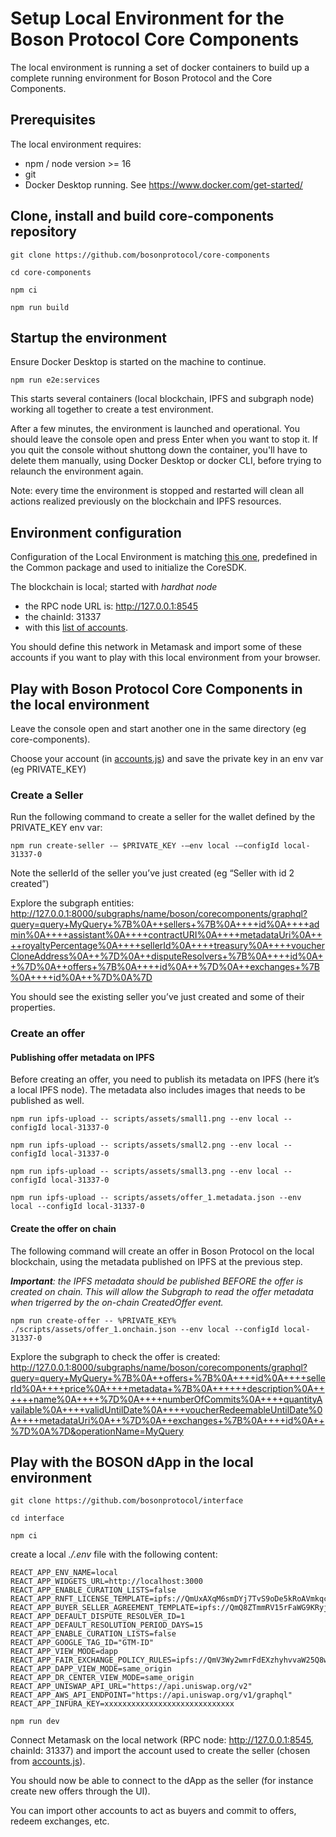 # Setup Local Environment for the Boson Protocol Core Components

The local environment is running a set of docker containers to build up a complete running environment for Boson Protocol and the Core Components.

## Prerequisites

The local environment requires:
- npm / node version >= 16
- git
- Docker Desktop running. See https://www.docker.com/get-started/

## Clone, install and build core-components repository
```shell
git clone https://github.com/bosonprotocol/core-components
```
```shell
cd core-components
```
```shell
npm ci
```
```shell
npm run build
```

## Startup the environment

Ensure Docker Desktop is started on the machine to continue.
```shell
npm run e2e:services
```
This starts several containers (local blockchain, IPFS and subgraph node) working all together to create a test environment.

After a few minutes, the environment is launched and operational. You should leave the console open and press Enter when you want to stop it. If you quit the console without shuttong down the container, you'll have to delete them manually, using Docker Desktop or docker CLI, before trying to relaunch the environment again.

Note: every time the environment is stopped and restarted will clean all actions realized previously on the blockchain and IPFS resources.

## Environment configuration

Configuration of the Local Environment is matching [this one](../../packages/common/src/configs.ts#L11), predefined in the Common package and used to initialize the CoreSDK.

The blockchain is local; started with *hardhat node*

- the RPC node URL is: http://127.0.0.1:8545
- the chainId: 31337
- with this [list of accounts](../../contracts/accounts.js).

You should define this network in Metamask and import some of these accounts if you want to play with this local environment from your browser.

## Play with Boson Protocol Core Components in the local environment

Leave the console open and start another one in the same directory (eg  core-components).

Choose your account (in [accounts.js](../../contracts/accounts.js)) and save the private key in an env var (eg PRIVATE_KEY)

### Create a Seller

Run the following command to create a seller for the wallet defined by the PRIVATE_KEY env var:
```shell
npm run create-seller -– $PRIVATE_KEY -–env local -–configId local-31337-0
```
Note the sellerId of the seller you’ve just created (eg “Seller with id 2 created”)

Explore the subgraph entities: http://127.0.0.1:8000/subgraphs/name/boson/corecomponents/graphql?query=query+MyQuery+%7B%0A++sellers+%7B%0A++++id%0A++++admin%0A++++assistant%0A++++contractURI%0A++++metadataUri%0A++++royaltyPercentage%0A++++sellerId%0A++++treasury%0A++++voucherCloneAddress%0A++%7D%0A++disputeResolvers+%7B%0A++++id%0A++%7D%0A++offers+%7B%0A++++id%0A++%7D%0A++exchanges+%7B%0A++++id%0A++%7D%0A%7D 

You should see the existing seller you’ve just created and some of their properties.

### Create an offer

#### Publishing offer metadata on IPFS

Before creating an offer, you need to publish its metadata on IPFS (here it’s a local IPFS node). The metadata also includes images that needs to be published as well.

```shell
npm run ipfs-upload -- scripts/assets/small1.png --env local --configId local-31337-0
```
```shell
npm run ipfs-upload -- scripts/assets/small2.png --env local --configId local-31337-0
```
```shell
npm run ipfs-upload -- scripts/assets/small3.png --env local --configId local-31337-0
```
```shell
npm run ipfs-upload -- scripts/assets/offer_1.metadata.json --env local --configId local-31337-0
```

#### Create the offer on chain

The following command will create an offer in Boson Protocol on the local blockchain, using the metadata published on IPFS at the previous step.

***Important**: the IPFS metadata should be published BEFORE the offer is created on chain. This will allow the Subgraph to read the offer metadata when trigerred by the on-chain CreatedOffer event.*

```shell
npm run create-offer -- %PRIVATE_KEY% ./scripts/assets/offer_1.onchain.json --env local --configId local-31337-0
```
Explore the subgraph to check the offer is created: http://127.0.0.1:8000/subgraphs/name/boson/corecomponents/graphql?query=query+MyQuery+%7B%0A++offers+%7B%0A++++id%0A++++sellerId%0A++++price%0A++++metadata+%7B%0A++++++description%0A++++++name%0A++++%7D%0A++++numberOfCommits%0A++++quantityAvailable%0A++++validUntilDate%0A++++voucherRedeemableUntilDate%0A++++metadataUri%0A++%7D%0A++exchanges+%7B%0A++++id%0A++%7D%0A%7D&operationName=MyQuery


## Play with the BOSON dApp in the local environment

```shell
git clone https://github.com/bosonprotocol/interface
```
```shell
cd interface
```
```shell
npm ci
```
create a local *./.env* file with the following content:

    REACT_APP_ENV_NAME=local
    REACT_APP_WIDGETS_URL=http://localhost:3000
    REACT_APP_ENABLE_CURATION_LISTS=false
    REACT_APP_RNFT_LICENSE_TEMPLATE=ipfs://QmUxAXqM6smDYj7TvS9oDe5kRoAVmkqcyWCKEeNsD6JA97
    REACT_APP_BUYER_SELLER_AGREEMENT_TEMPLATE=ipfs://QmQ8ZTmmRV15rFaWG9KRyjFRrpaD1o2sDwZoYiWgBaAto6
    REACT_APP_DEFAULT_DISPUTE_RESOLVER_ID=1
    REACT_APP_DEFAULT_RESOLUTION_PERIOD_DAYS=15
    REACT_APP_ENABLE_CURATION_LISTS=false
    REACT_APP_GOOGLE_TAG_ID="GTM-ID"
    REACT_APP_VIEW_MODE=dapp
    REACT_APP_FAIR_EXCHANGE_POLICY_RULES=ipfs://QmV3Wy2wmrFdEXzhyhvvaW25Q8w2wTd2UypFVyhwsdBE8T
    REACT_APP_DAPP_VIEW_MODE=same_origin
    REACT_APP_DR_CENTER_VIEW_MODE=same_origin
    REACT_APP_UNISWAP_API_URL="https://api.uniswap.org/v2"
    REACT_APP_AWS_API_ENDPOINT="https://api.uniswap.org/v1/graphql"
    REACT_APP_INFURA_KEY=xxxxxxxxxxxxxxxxxxxxxxxxxxxxx

```shell
npm run dev
```
Connect Metamask on the local network (RPC node: http://127.0.0.1:8545, chainId: 31337) and import the account used to create the seller (chosen from [accounts.js](https://github.com/bosonprotocol/core-components/blob/main/contracts/accounts.js)).

You should now be able to connect to the dApp as the seller (for instance create new offers through the UI).

You can import other accounts to act as buyers and commit to offers, redeem exchanges, etc.


